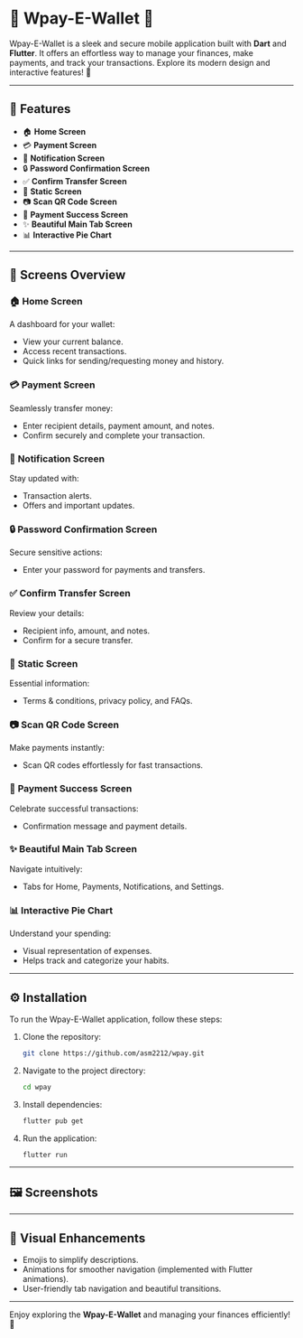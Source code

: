 # 🌟 Wpay-E-Wallet 📱

Wpay-E-Wallet is a sleek and secure mobile application built with **Dart** and **Flutter**. It offers an effortless way to manage your finances, make payments, and track your transactions. Explore its modern design and interactive features! 🚀

---

## 🌟 **Features**

- 🏠 **Home Screen**  
- 💳 **Payment Screen**  
- 🔔 **Notification Screen**  
- 🔒 **Password Confirmation Screen**  
- ✅ **Confirm Transfer Screen**  
- 📄 **Static Screen**  
- 📷 **Scan QR Code Screen**  
- 🎉 **Payment Success Screen**  
- ✨ **Beautiful Main Tab Screen**  
- 📊 **Interactive Pie Chart**  

---

## 📱 **Screens Overview**

### 🏠 **Home Screen**  
A dashboard for your wallet:  
- View your current balance.  
- Access recent transactions.  
- Quick links for sending/requesting money and history.  

### 💳 **Payment Screen**  
Seamlessly transfer money:  
- Enter recipient details, payment amount, and notes.  
- Confirm securely and complete your transaction.

### 🔔 **Notification Screen**  
Stay updated with:  
- Transaction alerts.  
- Offers and important updates.  

### 🔒 **Password Confirmation Screen**  
Secure sensitive actions:  
- Enter your password for payments and transfers.

### ✅ **Confirm Transfer Screen**  
Review your details:  
- Recipient info, amount, and notes.  
- Confirm for a secure transfer.  

### 📄 **Static Screen**  
Essential information:  
- Terms & conditions, privacy policy, and FAQs.  

### 📷 **Scan QR Code Screen**  
Make payments instantly:  
- Scan QR codes effortlessly for fast transactions.

### 🎉 **Payment Success Screen**  
Celebrate successful transactions:  
- Confirmation message and payment details.  

### ✨ **Beautiful Main Tab Screen**  
Navigate intuitively:  
- Tabs for Home, Payments, Notifications, and Settings.  

### 📊 **Interactive Pie Chart**  
Understand your spending:  
- Visual representation of expenses.  
- Helps track and categorize your habits.

---

## ⚙️ **Installation**

To run the Wpay-E-Wallet application, follow these steps:

1. Clone the repository:
   ```bash
   git clone https://github.com/asm2212/wpay.git
   ```

2. Navigate to the project directory:
   ```bash
   cd wpay
   ```

3. Install dependencies:
   ```bash
   flutter pub get
   ```

4. Run the application:
   ```bash
   flutter run
   ```

---

## 🖼️ **Screenshots**



---

## 🎨 **Visual Enhancements**

- Emojis to simplify descriptions.  
- Animations for smoother navigation (implemented with Flutter animations).  
- User-friendly tab navigation and beautiful transitions.

---

Enjoy exploring the **Wpay-E-Wallet** and managing your finances efficiently! 🎉
